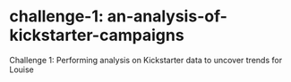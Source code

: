 # challenge-1: an-analysis-of-kickstarter-campaigns
Challenge 1: Performing analysis on Kickstarter data to uncover trends for Louise
